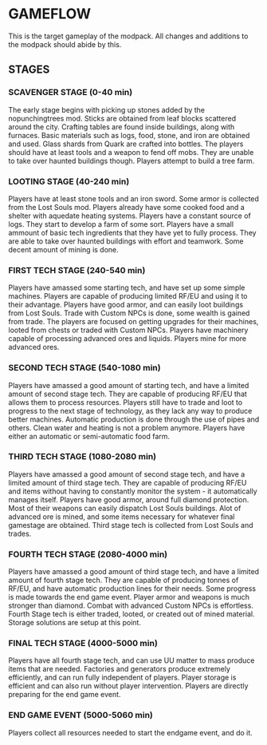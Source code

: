 # GAMEFLOW

This is the target gameplay of the modpack. All changes and additions to the modpack should abide by this.

## STAGES
### SCAVENGER STAGE (0-40 min)
The early stage begins with picking up stones added by the nopunchingtrees mod. Sticks are obtained from leaf blocks scattered around the city. Crafting tables are found inside buildings, along with furnaces. Basic materials such as logs, food, stone, and iron are obtained and used. Glass shards from Quark are crafted into bottles. The players should have at least tools and a weapon to fend off mobs. They are unable to take over haunted buildings though. Players attempt to build a tree farm.  

### LOOTING STAGE (40-240 min)
Players have at least stone tools and an iron sword. Some armor is collected from the Lost Souls mod. Players already have some cooked food and a shelter with aquedate heating systems. Players have a constant source of logs. They start to develop a farm of some sort.  Players have a small ammount of basic tech ingredients that they have yet to fully process. They are able to take over haunted buildings with effort and teamwork. Some decent amount of mining is done.

### FIRST TECH STAGE (240-540 min)
Players have amassed some starting tech, and have set up some simple machines. Players are capable of producing limited RF/EU and using it to their advantage. Players have good armor, and can easily loot buildings from Lost Souls. Trade with Custom NPCs is done, some wealth is gained from trade. The players are focused on getting upgrades for their machines, looted from chests or traded with Custom NPCs. Players have machinery capable of processing advanced ores and liquids. Players mine for more advanced ores.

### SECOND TECH STAGE (540-1080 min)
Players have amassed a good amount of starting tech, and have a limited amount of second stage tech. They are capable of producing RF/EU that allows them to process resources. Players still have to trade and loot to progress to the next stage of technology, as they lack any way to produce better machines. Automatic production is done through the use of pipes and others. Clean water and heating is not a problem anymore. Players have either an automatic or semi-automatic food farm.

### THIRD TECH STAGE (1080-2080 min)
Players have amassed a good amount of second stage tech, and have a limited amount of third stage tech. They are capable of producing RF/EU and items without having to constantly monitor the system - it automatically manages itself. Players have good armor, around full diamond protection. Most of their weapons can easily dispatch Lost Souls buildings. Alot of advanced ore is mined, and some items necessary for whatever final gamestage are obtained. Third stage tech is collected from Lost Souls and trades. 

### FOURTH TECH STAGE (2080-4000 min)
Players have amassed a good amount of third stage tech, and have a limited amount of fourth stage tech. They are capable of producing tonnes of RF/EU, and have automatic production lines for their needs. Some progress is made towards the end game event. Player armor and weapons is much stronger than diamond. Combat with advanced Custom NPCs is effortless. Fourth Stage tech is either traded, looted, or created out of mined material. Storage solutions are setup at this point.

### FINAL TECH STAGE (4000-5000 min)
Players have all fourth stage tech, and can use UU matter to mass produce items that are needed. Factories and generators produce extremely efficiently, and can run fully independent of players. Player storage is efficient and can also run without player intervention. Players are directly preparing for the end game event.

### END GAME EVENT (5000-5060 min)
Players collect all resources needed to start the endgame event, and do it. 
